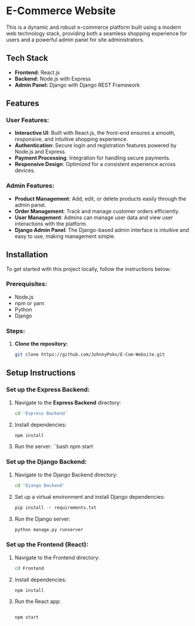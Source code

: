 # E-Commerce Website

This is a dynamic and robust e-commerce platform built using a modern web technology stack, providing both a seamless shopping experience for users and a powerful admin panel for site administrators.

## Tech Stack

- **Frontend:** React.js
- **Backend:** Node.js with Express
- **Admin Panel:** Django with Django REST Framework

## Features

### User Features:

- **Interactive UI**: Built with React.js, the front-end ensures a smooth, responsive, and intuitive shopping experience.
- **Authentication**: Secure login and registration features powered by Node.js and Express.
- **Payment Processing**: Integration for handling secure payments.
- **Responsive Design**: Optimized for a consistent experience across devices.

### Admin Features:

- **Product Management**: Add, edit, or delete products easily through the admin panel.
- **Order Management**: Track and manage customer orders efficiently.
- **User Management**: Admins can manage user data and view user interactions with the platform.
- **Django Admin Panel**: The Django-based admin interface is intuitive and easy to use, making management simple.

## Installation

To get started with this project locally, follow the instructions below:

### Prerequisites:

- Node.js
- npm or yarn
- Python
- Django

### Steps:

1. **Clone the repository:**
   ```bash
   git clone https://github.com/JohnnyPoks/E-Com-Website.git
   ```

## Setup Instructions

### Set up the Express Backend:

1. Navigate to the **Express Backend** directory:
   ```bash
   cd 'Express Backend'
   ```
2. Install dependencies:
   ```bash
   npm install
   ```
3. Run the server:
   ``bash
   npm start

### Set up the Django Backend:

1. Navigate to the Django Backend directory:

   ```bash
   cd 'Django Backend'
   ```

2. Set up a virtual environment and install Django dependencies:

   ```bash
   pip install -r requirements.txt
   ```

3. Run the Django server:
   ```bash
   python manage.py runserver
   ```

### Set up the Frontend (React):

1. Navigate to the Frontend directory:

   ```bash
   cd Frontend

   ```

2. Install dependencies:

   ```bash
   npm install

   ```

3. Run the React app:

   ```bash

   npm start
   ```
